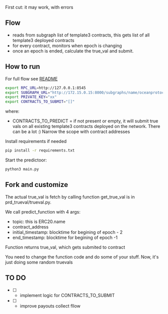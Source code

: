 First cut: it may work, with errors

## Flow
- reads from subgraph list of template3 contracts, this gets list of all template3 deployed contracts
- for every contract, monitors when epoch is changing
- once an epoch is ended, calculate the true_val and submit. 


## How to run

For full flow see [README](https://github.com/oceanprotocol/pdr-trueval/blob/main/README_local_full_flow.md)

```bash
export RPC_URL=http://127.0.0.1:8545
export SUBGRAPH_URL="http://172.15.0.15:8000/subgraphs/name/oceanprotocol/ocean-subgraph"
export PRIVATE_KEY="xx"
export CONTRACTS_TO_SUBMIT="[]"
```
where:
  - CONTRACTS_TO_PREDICT = if not present or empty, it will submit true vals on all existing template3 contracts deployed on the network.  There can be a lot :) Narrow the scope with contract addresses
  

Install requirements if needed
```bash
pip install -r requirements.txt 
```

Start the predictoor:
```bash
python3 main.py
```

## Fork and customize
  The actual true_val is fetch by calling function get_true_val is in prd_trueval/trueval.py.
  
  We call predict_function with 4 args:
   - topic:  this is ERC20.name
   - contract_address
   - initial_timestamp:   blocktime for begining of epoch - 2
   - end_timestamp:   blocktime for begining of epoch -1
   
  Function returns true_val, which gets submited to contract

  You need to change the function code and do some of your stuff. Now, it's just doing some random truevals

## TO DO
  - [ ]  - implement logic for CONTRACTS_TO_SUBMIT
  - [ ]  - improve payouts collect fllow
  